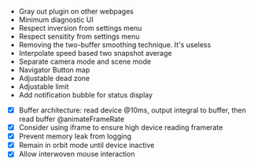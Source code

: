 - Gray out plugin on other webpages
- Minimum diagnostic UI
- Respect inversion from settings menu
- Respect sensitity from settings menu
- Removing the two-buffer smoothing technique. It's useless
- Interpolate speed based two snapshot average
- Separate camera mode and scene mode
- Navigator Button map
- Adjustable dead zone
- Adjustable limit
- Add notification bubble for status display

- [x] Buffer architecture: read device @10ms, output integral to buffer, then read buffer @animateFrameRate
- [x] Consider using iframe to ensure high device reading framerate
- [x] Prevent memory leak from logging
- [x] Remain in orbit mode until device inactive
- [x] Allow interwoven mouse interaction
